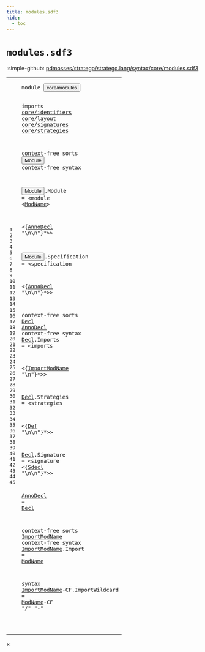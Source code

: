 ```yaml
---
title: modules.sdf3
hide:
  - toc
---
```


# `modules.sdf3`

:simple-github: [pdmosses/stratego/stratego.lang/syntax/core/modules.sdf3]

[pdmosses/stratego/stratego.lang/syntax/core/modules.sdf3]: https://github.com/pdmosses/stratego/blob/master/stratego.lang/syntax/core/modules.sdf3 "The source file on GitHub"

<div class="sdf3"><table class="highlighttable"><tbody><tr><td class="linenos"><div class="linenodiv"><pre><span></span>1
2
3
4
5
6
7
8
9
10
11
12
13
14
15
16
17
18
19
20
21
22
23
24
25
26
27
28
29
30
31
32
33
34
35
36
37
38
39
40
41
42
43
44
45
</pre></div></td>
<td class="code"><pre><code><span class="keyword">module</span> <button class="modal-open" id="core/modules_1_8" title="Multi-file references" data-urls="../main.sdf3/#core/modules_10_3 line 10; ../../StrategoLang.sdf3/#core/modules_5_3 line 5; ../../gradual-types/internal.sdf3/#core/modules_6_3 line 6; ../../sugar/main.sdf3/#core/modules_5_3 line 5; ../../sugar/modules.sdf3/#core/modules_3_3 line 3">core/modules</button>

<span class="keyword">imports</span>
  <a href="../identifiers.sdf3/#core/identifiers_1_8" id="core/identifiers_4_3" title="Defined at ../identifiers.sdf3 line 1">core/identifiers</a>
  <a href="../layout.sdf3/#core/layout_1_8" id="core/layout_5_3" title="Defined at ../layout.sdf3 line 1">core/layout</a>
  <a href="../signatures.sdf3/#core/signatures_1_8" id="core/signatures_6_3" title="Defined at ../signatures.sdf3 line 1">core/signatures</a>
  <a href="../strategies.sdf3/#core/strategies_1_8" id="core/strategies_7_3" title="Defined at ../strategies.sdf3 line 1">core/strategies</a>

<span class="keyword">context-free sorts</span> <button class="modal-open" id="Module_9_20" title="Multi-file references" data-urls="../../StrategoLang.sdf3/#Module_7_28 line 7; ../../gradual-types/internal.sdf3/#Module_15_7 line 15">Module</button>
<span class="keyword">context-free syntax</span>

  <button class="modal-open" id="Module_12_3" title="Multi-file references" data-urls="../../StrategoLang.sdf3/#Module_7_28 line 7; ../../gradual-types/internal.sdf3/#Module_15_7 line 15">Module</button>.<span class="cons_Constructor"><span id="Module_12_10" title="Not referenced">Module</span></span> =
&lt;<span class="cons_String">module</span> &lt;<a href="../identifiers.sdf3/#ModName_3_15" id="ModName_13_10" title="Defined at ../identifiers.sdf3 line 3, 5, 10, 11, 12, 13, 14">ModName</a>&gt;

&lt;{<a href="#AnnoDecl_22_25" id="AnnoDecl_15_3" title="Defined at line 22, 38">AnnoDecl</a> <span class="cons_Lit">"\n\n"</span>}*&gt;&gt;

  <button class="modal-open" id="Module_17_3" title="Multi-file references" data-urls="../../StrategoLang.sdf3/#Module_7_28 line 7; ../../gradual-types/internal.sdf3/#Module_15_7 line 15">Module</button>.<span class="cons_Constructor"><span id="Specification_17_10" title="Not referenced">Specification</span></span> =
&lt;<span class="cons_String">specification</span>

&lt;{<a href="#AnnoDecl_22_25" id="AnnoDecl_20_3" title="Defined at line 22, 38">AnnoDecl</a> <span class="cons_Lit">"\n\n"</span>}*&gt;&gt;

<span class="keyword">context-free sorts</span> <a href="#Decl_38_14" id="Decl_22_20" title="Referenced at line 38">Decl</a> <a href="#AnnoDecl_15_3" id="AnnoDecl_22_25" title="Referenced at line 15, 20">AnnoDecl</a>
<span class="keyword">context-free syntax</span>
  <a href="#Decl_38_14" id="Decl_24_3" title="Referenced at line 38">Decl</a>.<span class="cons_Constructor"><span id="Imports_24_8" title="Not referenced">Imports</span></span> =
&lt;<span class="cons_String">imports</span>

&lt;{<a href="#ImportModName_40_20" id="ImportModName_27_3" title="Defined at line 40, 42, 45">ImportModName</a> <span class="cons_Lit">"\n"</span>}*&gt;&gt;

  <a href="#Decl_38_14" id="Decl_29_3" title="Referenced at line 38">Decl</a>.<span class="cons_Constructor"><span id="Strategies_29_8" title="Not referenced">Strategies</span></span> = 
&lt;<span class="cons_String">strategies</span>

&lt;{<a href="../strategies.sdf3/#Def_13_20" id="Def_32_3" title="Defined at ../strategies.sdf3 line 13, 15, 25">Def</a> <span class="cons_Lit">"\n\n"</span>}*&gt;&gt;

  <a href="#Decl_38_14" id="Decl_34_3" title="Referenced at line 38">Decl</a>.<span class="cons_Constructor"><span id="Signature_34_8" title="Not referenced">Signature</span></span> =
&lt;<span class="cons_String">signature</span>
&lt;{<a href="../signatures.sdf3/#Sdecl_20_20" id="Sdecl_36_3" title="Defined at ../signatures.sdf3 line 20, 23, 26">Sdecl</a> <span class="cons_Lit">"\n\n"</span>}*&gt;&gt;

  <a href="#AnnoDecl_15_3" id="AnnoDecl_38_3" title="Referenced at line 15, 20">AnnoDecl</a> = <a href="#Decl_22_20" id="Decl_38_14" title="Defined at line 22, 24, 29, 34">Decl</a>

<span class="keyword">context-free sorts</span> <a href="#ImportModName_27_3" id="ImportModName_40_20" title="Referenced at line 27">ImportModName</a>
<span class="keyword">context-free syntax</span>
  <a href="#ImportModName_27_3" id="ImportModName_42_3" title="Referenced at line 27">ImportModName</a>.<span class="cons_Constructor"><span id="Import_42_17" title="Not referenced">Import</span></span> = <a href="../identifiers.sdf3/#ModName_3_15" id="ModName_42_26" title="Defined at ../identifiers.sdf3 line 3, 5, 10, 11, 12, 13, 14">ModName</a>

<span class="keyword">syntax</span>
  <a href="#ImportModName_27_3" id="ImportModName_45_3" title="Referenced at line 27">ImportModName</a><span class="keyword">-CF</span>.<span class="cons_Constructor"><span id="ImportWildcard_45_20" title="Not referenced">ImportWildcard</span></span> = <a href="../identifiers.sdf3/#ModName_3_15" id="ModName_45_37" title="Defined at ../identifiers.sdf3 line 3, 5, 10, 11, 12, 13, 14">ModName</a><span class="keyword">-CF</span> <span class="cons_Lit">"/"</span> <span class="cons_Lit">"-"</span>


</code></pre></td></tr></tbody></table></div>

<div id="modal">
  <div id="modal-content">
    <span id="modal-close">&times;</span>
    <h2 id="modal-h2"></h2>
    <p  id="modal-p"></p>
    <ul id="modal-ul"></ul>
  </div>
</div>
